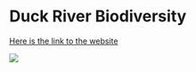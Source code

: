 # Duck River Biodiversity

[Here is the link to the website](https://tmesaglio.github.io/duck-river-biodiversity-survey/)

![](https://github.com/tmesaglio/duck-river-biodiversity-survey/blob/static/images/dipodium.jpg)